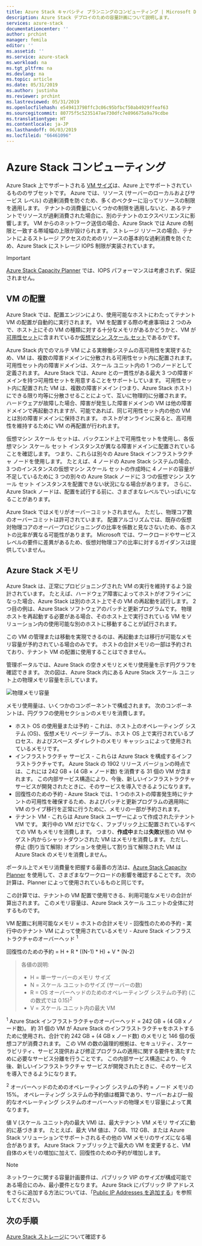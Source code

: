 ```yaml
---
title: Azure Stack キャパシティ プランニングのコンピューティング | Microsoft Docs
description: Azure Stack デプロイのための容量計画について説明します。
services: azure-stack
documentationcenter: ''
author: prchint
manager: femila
editor: ''
ms.assetid: ''
ms.service: azure-stack
ms.workload: na
ms.tgt_pltfrm: na
ms.devlang: na
ms.topic: article
ms.date: 05/31/2019
ms.author: justinha
ms.reviewer: prchint
ms.lastreviewed: 05/31/2019
ms.openlocfilehash: e549413798ffc3c06c95bfbcf50ab4929ffeaf63
ms.sourcegitcommit: 80775f5c5235147ae730dfc7e896675a9a79cdbe
ms.translationtype: HT
ms.contentlocale: ja-JP
ms.lasthandoff: 06/03/2019
ms.locfileid: "66461096"
---
```

# <a name="azure-stack-compute"></a>Azure Stack コンピューティング

Azure Stack 上でサポートされる [VM サイズ](https://docs.microsoft.com/azure-stack/user/azure-stack-vm-sizes)は、Azure 上でサポートされているもののサブセットです。 Azure では、リソース (サーバーのローカルおよびサービス レベル) の過剰消費を防ぐため、多くのベクターに沿ってリソースの制限を適用します。 テナントの消費量にいくつかの制限を適用しないと、あるテナントでリソースが過剰消費された場合に、別のテナントのエクスペリエンスに影響します。 VM からのネットワーク送信の場合、Azure Stack では Azure の制限と一致する帯域幅の上限が設けられます。 ストレージ リソースの場合、テナントによるストレージ アクセスのためのリソースの基本的な過剰消費を防ぐため、Azure Stack にストレージ IOPS 制限が実装されています。

>[!IMPORTANT]
>[Azure Stack Capacity Planner](https://aka.ms/azstackcapacityplanner) では、IOPS パフォーマンスは考慮されず、保証されません。

## <a name="vm-placement"></a>VM の配置

Azure Stack では、配置エンジンにより、使用可能なホストにわたってテナント VM の配置が自動的に実行されます。 VM を配置する際の考慮事項は 2 つのみで、ホスト上にその VM の種類に対する十分なメモリがあるかどうかと、VM が[可用性セット](https://docs.microsoft.com/azure/virtual-machines/windows/manage-availability)に含まれているか[仮想マシン スケール セット](https://docs.microsoft.com/azure/virtual-machine-scale-sets/overview)であるかです。  

Azure Stack 内でのマルチ VM による実稼働システムの高可用性を実現するため、VM は、複数の障害ドメインに分散される可用性セット内に配置されます。 可用性セット内の障害ドメインは、スケール ユニット内の 1 つのノードとして定義されます。 Azure Stack では、Azure との一貫性がある最大 3 つの障害ドメインを持つ可用性セットを用意することをサポートしています。 可用性セット内に配置された VM は、複数の障害ドメイン (つまり、Azure Stack ホスト) にできる限り均等に分散させることによって、互いに物理的に分離されます。 ハードウェアが故障した場合、障害が発生した障害ドメインの VM は他の障害ドメインで再起動されますが、可能であれば、同じ可用性セット内の他の VM とは別の障害ドメインに保持されます。 ホストがオンラインに戻ると、高可用性を維持するために VM の再配置が行われます。  

仮想マシン スケール セットは、バックエンド上で可用性セットを使用し、各仮想マシン スケール セット インスタンスが異なる障害ドメインに配置されていることを確認します。 つまり、これらは別々の Azure Stack インフラストラクチャ ノードを使用します。 たとえば、4 ノードの Azure Stack システムの場合、3 つのインスタンスの仮想マシン スケール セットの作成時に 4 ノードの容量が不足しているために 3 つの別々の Azure Stack ノードに 3 つの仮想マシン スケール セット インスタンスを配置できない状況になる場合があります。 さらに、Azure Stack ノードは、配置を試行する前に、さまざまなレベルでいっぱいになることがあります。 

Azure Stack ではメモリがオーバーコミットされません。 ただし、物理コア数のオーバーコミットは許可されています。 配置アルゴリズムでは、既存の仮想対物理コアのオーバープロビジョニングの比率を係数と見なさないため、各ホストの比率が異なる可能性があります。 Microsoft では、ワークロードやサービス レベルの要件に差異があるため、仮想対物理コアの比率に対するガイダンスは提供していません。 

## <a name="azure-stack-memory"></a>Azure Stack メモリ 

Azure Stack は、正常にプロビジョニングされた VM の実行を維持するよう設計されています。 たとえば、ハードウェア障害によってホストがオフラインになった場合、Azure Stack は別のホスト上でその VM の再起動を試行します。 2 つ目の例は、Azure Stack ソフトウェアのパッチと更新プログラムです。 物理ホストを再起動する必要がある場合、そのホスト上で実行されている VM をソリューション内の使用可能な別のホストに移動することが試行されます。   

この VM の管理または移動を実現できるのは、再起動または移行が可能なメモリ容量が予約されている場合のみです。 ホストの合計メモリの一部は予約されており、テナント VM の配置に使用することはできません。 

管理ポータルでは、Azure Stack の空きメモリとメモリ使用量を示す円グラフを確認できます。 次の図は、Azure Stack 内にある Azure Stack スケール ユニット上の物理メモリ容量を示しています。

![物理メモリ容量](media/azure-stack-capacity-planning/physical-memory-capacity.png)

メモリ使用量は、いくつかのコンポーネントで構成されます。 次のコンポーネントは、円グラフの使用セクションのメモリを消費します。  

- ホスト OS の使用量または予約 - これは、ホスト上のオペレーティング システム (OS)、仮想メモリ ページ テーブル、ホスト OS 上で実行されているプロセス、およびスペース ダイレクトのメモリ キャッシュによって使用されているメモリです。 
- インフラストラクチャ サービス - これらは Azure Stack を構成するインフラストラクチャです。 Azure Stack の 1902 リリース バージョンの時点では、これには 242 GB + (4 GB × ノード数) を消費する 31 個の VM が含まれます。 この内部サービス構造により、今後、新しいインフラストラクチャ サービスが開発されたときに、そのサービスを導入できるようになります。
- 回復性のための予約 - Azure Stack では、1 つのホストの障害発生時にテナントの可用性を確保するため、およびパッチと更新プログラムの適用時に VM のライブ移行を正常に行うために、メモリの一部が予約されます。 
- テナント VM - これらは Azure Stack ユーザーによって作成されたテナント VM です。 実行中の VM だけでなく、ファブリック上に配置されているすべての VM もメモリを消費します。 つまり、**作成中**または**失敗**状態の VM やゲスト内からシャットダウンされた VM はメモリを消費します。 ただし、停止 (割り当て解除) オプションを使用して割り当て解除された VM は Azure Stack のメモリを消費しません。 

ポータル上でメモリ消費量を把握する最善の方法は、[Azure Stack Capacity Planner](https://aka.ms/azstackcapacityplanner) を使用して、さまざまなワークロードの影響を確認することです。 次の計算は、Planner によって使用されているものと同じです。

この計算では、テナントの VM 配置で使用できる、利用可能なメモリの合計が算出されます。 このメモリ容量は、Azure Stack スケール ユニットの全体に対するものです。 


  VM 配置に利用可能なメモリ = ホストの合計メモリ - 回復性のための予約 - 実行中のテナント VM によって使用されているメモリ - Azure Stack インフラストラクチャのオーバーヘッド <sup>1</sup>

  回復性のための予約 = H + R * ((N-1) * H) + V * (N-2)

> 各値の説明:
> - H = 単一サーバーのメモリ サイズ
> - N = スケール ユニットのサイズ (サーバーの数)
> - R = OS オーバーヘッドのためのオペレーティング システムの予約 (この数式では 0.15)<sup>2</sup>
> - V = スケール ユニット内の最大 VM

  <sup>1</sup> Azure Stack インフラストラクチャのオーバーヘッド = 242 GB + (4 GB x ノード数)。 約 31 個の VM が Azure Stack のインフラストラクチャをホストするために使用され、合計で約 242 GB + (4 GB x ノード数) のメモリと 146 個の仮想コアが消費されます。 この VM の数の論理的根拠は、セキュリティ、スケーラビリティ、サービス提供および修正プログラムの適用に関する要件を満たすために必要なサービス分離を行うことです。 この内部サービス構造により、今後、新しいインフラストラクチャ サービスが開発されたときに、そのサービスを導入できるようになります。 

  <sup>2</sup> オーバーヘッドのためのオペレーティング システムの予約 = ノード メモリの 15%。 オペレーティング システムの予約値は概算であり、サーバーおよび一般的なオペレーティング システムのオーバーヘッドの物理メモリ容量によって異なります。


値 V (スケール ユニット内の最大 VM) は、最大テナント VM メモリ サイズに動的に基づきます。 たとえば、最大 VM 値は、7 GB、112 GB、または Azure Stack ソリューションでサポートされるその他の VM メモリのサイズになる場合があります。 Azure Stack ファブリック上で最大の VM を変更すると、VM 自体のメモリの増加に加えて、回復性のための予約が増加します。 

> [!NOTE]
> ネットワークに関する容量計画要件は、パブリック VIP のサイズが構成可能である場合にのみ、最小要件となります。 Azure Stack にパブリック IP アドレスをさらに追加する方法については、「[Public IP Addresses を追加する](azure-stack-add-ips.md)」を参照してください。

## <a name="next-steps"></a>次の手順
[Azure Stack ストレージ](azure-stack-capacity-planning-storage.md)について確認する